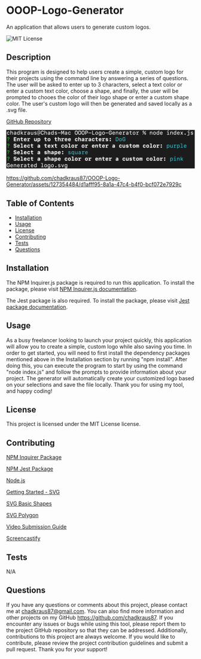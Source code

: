 # OOOP-Logo-Generator
An application that allows users to generate custom logos.

![MIT License](https://img.shields.io/badge/License-MIT-brightgreen)

## Description

This program is designed to help users create a simple, custom logo for their projects using the command line by answering a series of questions. The user will be asked to enter up to 3 characters, select a text color or enter a custom text color, choose a shape, and finally, the user will be prompted to chooes the color of their logo shape or enter a custom shape color. The user's custom logo will then be generated and saved locally as a .svg file.

[GitHub Repository](https://github.com/chadkraus87/OOOP-Logo-Generator)

![Terminal Demo](./examples/terminaldemo.png)

https://github.com/chadkraus87/OOOP-Logo-Generator/assets/127354484/d1afff95-8a1a-47c4-b4f0-bcf072e7929c

## Table of Contents

- [Installation](#installation)
- [Usage](#usage)
- [License](#license)
- [Contributing](#contributing)
- [Tests](#tests)
- [Questions](#questions)

## Installation

The NPM Inquirer.js package is required to run this application. To install the package, please visit [NPM Inquirer.js documentation](https://www.npmjs.com/package/inquirer).

The Jest package is also required. To install the package, please visit [Jest package documentation](https://www.npmjs.com/package/jest).

## Usage

As a busy freelancer looking to launch your project quickly, this application will allow you to create a simple, custom logo while also saving you time. In order to get started, you will need to first install the dependency packages mentioned above in the Installation section by running "npm install". After doing this, you can execute the program to start by using the command "node index.js" and follow the prompts to provide information about your project. The generator will automatically create your customized logo based on your selections and save the file locally. Thank you for using my tool, and happy coding!

## License

This project is licensed under the MIT License license.

## Contributing

[NPM Inquirer Package](https://www.npmjs.com/package/inquirer)

[NPM Jest Package](https://www.npmjs.com/package/jest)

[Node.js](https://nodejs.org/en/docs)

[Getting Started - SVG](https://developer.mozilla.org/en-US/docs/Web/SVG/Tutorial/Getting_Started)

[SVG Basic Shapes](https://developer.mozilla.org/en-US/docs/Web/SVG/Tutorial/Basic_Shapes)

[SVG Polygon](https://www.w3schools.com/graphics/svg_polygon.asp)

[Video Submission Guide](https://coding-boot-camp.github.io/full-stack/computer-literacy/video-submission-guide)

[Screencastify](https://www.screencastify.com/)

## Tests

N/A

## Questions

If you have any questions or comments about this project, please contact me at chadkraus87@gmail.com. You can also find more information and other projects on my GitHub https://github.com/chadkraus87. If you encounter any issues or bugs while using this tool, please report them to the project GitHub repository so that they can be addressed. Additionally, contributions to this project are always welcome. If you would like to contribute, please review the project contribution guidelines and submit a pull request. Thank you for your support!
